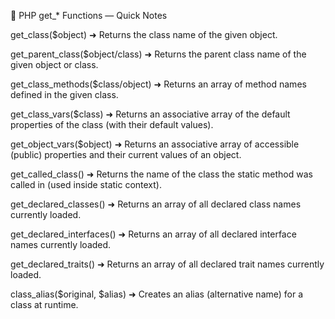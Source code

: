 📝 PHP get\_\* Functions — Quick Notes

get_class($object)
➜ Returns the class name of the given object.

get_parent_class($object/class)
➜ Returns the parent class name of the given object or class.

get_class_methods($class/object)
➜ Returns an array of method names defined in the given class.

get_class_vars($class)
➜ Returns an associative array of the default properties of the class (with their default values).

get_object_vars($object)
➜ Returns an associative array of accessible (public) properties and their current values of an object.

get_called_class()
➜ Returns the name of the class the static method was called in (used inside static context).

get_declared_classes()
➜ Returns an array of all declared class names currently loaded.

get_declared_interfaces()
➜ Returns an array of all declared interface names currently loaded.

get_declared_traits()
➜ Returns an array of all declared trait names currently loaded.

class_alias($original, $alias)
➜ Creates an alias (alternative name) for a class at runtime.
